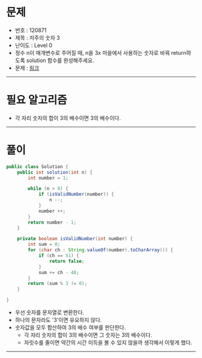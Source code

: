 # 문제
- 번호 : 120871
- 제목 : 저주의 숫자 3
- 난이도 : Level 0
- 정수 n이 매개변수로 주어질 때, n을 3x 마을에서 사용하는 숫자로 바꿔 return하도록 solution 함수를 완성해주세요.
- 문제 : [링크](https://school.programmers.co.kr/learn/courses/30/lessons/120871)

---

# 필요 알고리즘
- 각 자리 숫자의 합이 3의 배수이면 3의 배수이다.

---

# 풀이
```java
public class Solution {
    public int solution(int n) {
        int number = 1;

        while (n > 0) {
            if (isValidNumber(number)) {
                n --;
            }
            number ++;
        }
        return number - 1;
    }

    private boolean isValidNumber(int number) {
        int sum = 0;
        for (char ch : String.valueOf(number).toCharArray()) {
            if (ch == 51) {
                return false;
            }
            sum += ch - 48;
        }
        return (sum % 3 != 0);
    }

}
```
- 우선 숫자를 문자열로 변환한다.
- 하나의 문자라도 '3'이면 유요하지 않다.
- 숫자값을 모두 합산하여 3의 배수 여부를 판단한다.
  - 각 자리 숫자의 합이 3의 배수이면 그 숫자는 3의 배수이다.
  - 자릿수를 줄이면 약간의 시간 이득을 볼 수 있지 않을까 생각해서 이렇게 했다.

---
